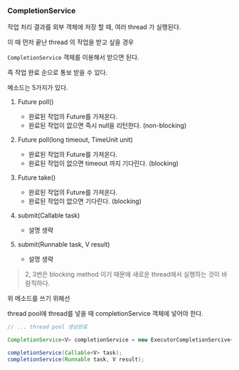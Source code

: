 ### CompletionService

작업 처리 결과를 외부 객체에 저장 할 때, 여러 thread 가 실행된다.

이 때 먼저 끝난 thread 의 작업을 받고 싶을 경우

`CompletionService` 객체를 이용해서 받으면 된다.

즉 작업 완료 순으로 통보 받을 수 있다.

메소드는 5가지가 있다.

1. Future<V> poll()
    - 완료된 작업의 Future를 가져온다.
    - 완료된 작업이 없으면 즉시 null을 리턴한다. (non-blocking)
    
2. Future<V> poll(long timeout, TimeUnit unit)
    - 완료된 작업의 Future를 가져온다.
    - 완료된 작업이 없으면 timeout 까지 기다린다. (blocking)
    
3. Future<V> take()
    - 완료된 작업의 Future를 가져온다.
    - 완료된 작업이 없으면 기다린다. (blocking)
    
4. submit(Callable<V> task)
    - 설명 생략

5. submit(Runnable task, V result)
    - 설명 생략

> 2, 3번은 blocking method 이기 때문에 새로운 thread에서 실행하는 것이 바람직하다.
    
위 메소드를 쓰기 위해선

thread pool에 thread를 넣을 때 completionService 객체에 넣어야 한다.

```java
// ... thread pool 생성완료

CompletionService<V> completionService = new ExecutorCompletionSercive<V>(executorService);

completionService(Callable<V> task);
completionService(Runnable task, V result);
```
